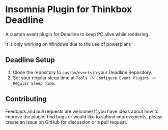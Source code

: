 # Insomnia Plugin for Thinkbox Deadline

A custom event plugin for Deadline to keep PC alive while rendering.

It is only working on Windows due to the use of powerplans

## Deadline Setup

1. Clone the repository to `custom/events` in your Deadline Repository.
2. Set your regular sleep time at `Tools -> Configure Event Plugins -> Regular Sleep Time`.

## Contributing ##
Feedback and pull requests are welcome! If you have ideas about how to improve the plugin, find bugs or would like to submit improvements, please create an issue on GitHub for discussion or a pull request.
